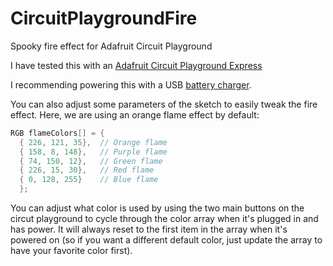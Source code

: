 # CircuitPlaygroundFire
Spooky fire effect for Adafruit Circuit Playground

I have tested this with an [Adafruit Circuit Playground Express](https://www.adafruit.com/product/3333)

I recommending powering this with a USB [battery charger](http://www.amazon.com/Anker-Generation-Astro-mini-Lipstick-Sized/dp/B005X1Y7I2).

You can also adjust some parameters of the sketch to easily tweak the fire effect.  Here, we are using an orange flame effect by default:
```cpp
RGB flameColors[] = {
  { 226, 121, 35},  // Orange flame
  { 158, 8, 148},   // Purple flame 
  { 74, 150, 12},   // Green flame
  { 226, 15, 30},   // Red flame
  { 0, 128, 255}    // Blue flame
  };
```

You can adjust what color is used by using the two main buttons on the circut playground to cycle through the color array when it's plugged in and has power.  It will always reset to the first item in the array when it's powered on (so if you want a different default color, just update the array to have your favorite color first).
